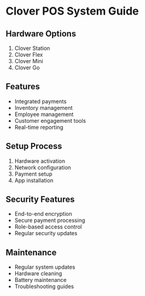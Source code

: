 # Clover POS System Guide

## Hardware Options
1. Clover Station
2. Clover Flex
3. Clover Mini
4. Clover Go

## Features
- Integrated payments
- Inventory management
- Employee management
- Customer engagement tools
- Real-time reporting

## Setup Process
1. Hardware activation
2. Network configuration
3. Payment setup
4. App installation

## Security Features
- End-to-end encryption
- Secure payment processing
- Role-based access control
- Regular security updates

## Maintenance
- Regular system updates
- Hardware cleaning
- Battery maintenance
- Troubleshooting guides